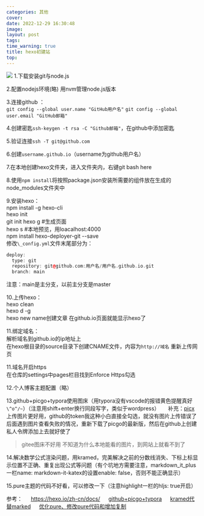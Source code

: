 ```yaml
---
categories: 其他
cover: 
date: 2022-12-29 16:30:48
image: 
layout: post
tags: 
time_warning: true
title: hexo初建站
top: 
---
```

![](https://blog-1310084410.cos.ap-beijing.myqcloud.com/img/202409101732702.png)
1.下载安装git与node.js

2.配置nodejs环境(略)
用nvm管理node.js版本

3.连接github ：  
`git config --global user.name "GitHub用户名"`
`git config --global user.email "GitHub邮箱"`

4.创建密匙`ssh-keygen -t rsa -C "Github邮箱"`，在github中添加密匙

5.验证连接`ssh -T git@github.com`

6.创建`username.github.io`（username为github用户名）

7.在本地创建hexo文件夹，进入文件夹内，右键git bash here

8.使用`npm install`将按照package.json安装所需要的组件放在生成的node_modules文件夹中

9.安装hexo：  
npm install -g hexo-cli  
hexo init  
git init
hexo g #生成页面  
hexo s #本地预览，用loacalhost:4000  
npm install hexo-deployer-git --save  
修改`\_config.yml`文件末尾部分为：

```c++  
deploy:  
  type: git  
  repository: git@github.com:用户名/用户名.github.io.git  
  branch: main  
```

注意：main是主分支，以前主分支是master

10.上传hexo：  
hexo clean  
hexo d -g  
hexo new name创建文章
在github.io页面就能显示hexo了

11.绑定域名：  
解析域名到github.io的ip地址上  
在hexo根目录的source目录下创建CNAME文件，内容为`http://域名`
重新上传网页

11.域名开启https  
在仓库的settings中pages栏目找到Enforce Https勾选

12.个人博客主题配置（略）

13.github+picgo+typora使用图床（用typora没有vscode的报错黄色提醒真好 `\^o^/~`）（注意用shift+enter换行同段写字，类似于wordpress）
&emsp; 补充：[picx](https://picx.xpoet.cn/)上传图片更好用，github的token我这种小白直接全勾选，就没有图片上传错误了      
后面遇到图片查看失败的情况，重新下载了picgo的最新版，然后在github上创建私人令牌添加上去就好使了

> gitee图床不好用   不知道为什么本地能看的图片，到网站上就看不到了

14.解决数学公式渲染问题，用kramed，完美解决之前的分数线消失、下标上标显示位置不正确、重复出现公式等问题（有个坑地方需要注意，markdown_it_plus一栏name: markdown-it-katex的设置enable: false，否则不能正确显示）

15.pure主题的代码不好看，可以修改一下（注意highlight一栏的hljs: true开启）


参考：
&emsp; <https://hexo.io/zh-cn/docs/>
&emsp; [github+picgo+typora](https://zhuanlan.zhihu.com/p/489236769)
&emsp; [kramed代替marked](https://www.jianshu.com/p/93c2a7862244)
&emsp; [优化pure、修改pure代码和增加复制](http://blog.iwwee.com/posts/hexo-optimize.html#%E4%B8%BA%E4%BB%A3%E7%A0%81%E5%9D%97%E5%A2%9E%E5%8A%A0%E5%A4%8D%E5%88%B6%E6%8C%89%E9%92%AE)